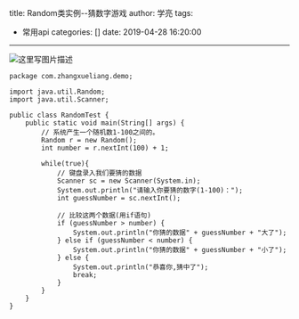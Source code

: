 title: Random类实例--猜数字游戏
author: 学亮
tags:
  - 常用api
categories: []
date: 2019-04-28 16:20:00
---
![这里写图片描述](https://img-blog.csdn.net/20180916175602143?watermark/2/text/aHR0cHM6Ly9ibG9nLmNzZG4ubmV0L2E3NzIzMDQ0MTk=/font/5a6L5L2T/fontsize/400/fill/I0JBQkFCMA==/dissolve/70)
```
package com.zhangxueliang.demo;

import java.util.Random;
import java.util.Scanner;

public class RandomTest {
	public static void main(String[] args) {
		// 系统产生一个随机数1-100之间的。
		Random r = new Random();
		int number = r.nextInt(100) + 1;

		while(true){
			// 键盘录入我们要猜的数据
			Scanner sc = new Scanner(System.in);
			System.out.println("请输入你要猜的数字(1-100)：");
			int guessNumber = sc.nextInt();
	
			// 比较这两个数据(用if语句)
			if (guessNumber > number) {
				System.out.println("你猜的数据" + guessNumber + "大了");
			} else if (guessNumber < number) {
				System.out.println("你猜的数据" + guessNumber + "小了");
			} else {
				System.out.println("恭喜你,猜中了");
				break;
			}
		}
	}
}

```